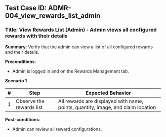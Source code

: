 ## Test Case ID: ADMR-004_view_rewards_list_admin
### Title: View Rewards List (Admin) - Admin views all configured rewards with their details

**Summary**: Verify that the admin can view a list of all configured rewards and their details.

**Preconditions**: 
- Admin is logged in and on the Rewards Management tab.

**Scenario 1**

| # | Step                                      | Expected Behavior                                       |
|---|-------------------------------------------|--------------------------------------------------------|
| 1 | Observe the rewards list                  | All rewards are displayed with name, points, quantity, image, and claim location |

**Post-conditions**:
- Admin can review all reward configurations.
